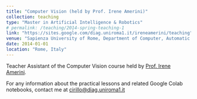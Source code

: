 ```yaml
---
title: "Computer Vision (held by Prof. Irene Amerini)"
collection: teaching
type: "Master in Artificial Intelligence & Robotics"
# permalink: /teaching/2014-spring-teaching-1
link: "https://sites.google.com/diag.uniroma1.it/ireneamerini/teaching"
venue: "Sapienza University of Rome, Department of Computer, Automatic and Management Engineering (DIAG)"
date: 2014-01-01
location: "Rome, Italy"
---
```


Teacher Assistant of the Computer Vision course held by [Prof. Irene Amerini](https://sites.google.com/diag.uniroma1.it/ireneamerini).

For any information about the practical lessons and related Google Colab notebooks, contact me at cirillo@diag.uniroma1.it